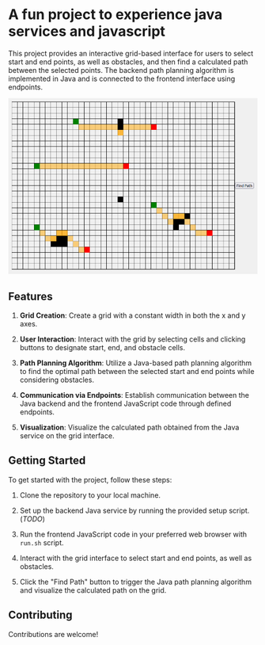 # A fun project to experience java services and javascript

This project provides an interactive grid-based interface for users to select start and end points, as well as obstacles, and then find a calculated path between the selected points. The backend path planning algorithm is implemented in Java and is connected to the frontend interface using endpoints.

![Image](images/example.png)


## Features

1. **Grid Creation**: Create a grid with a constant width in both the x and y axes.

2. **User Interaction**: Interact with the grid by selecting cells and clicking buttons to designate start, end, and obstacle cells.

3. **Path Planning Algorithm**: Utilize a Java-based path planning algorithm to find the optimal path between the selected start and end points while considering obstacles.

4. **Communication via Endpoints**: Establish communication between the Java backend and the frontend JavaScript code through defined endpoints.

5. **Visualization**: Visualize the calculated path obtained from the Java service on the grid interface.

## Getting Started 

To get started with the project, follow these steps:

1. Clone the repository to your local machine.

2. Set up the backend Java service by running the provided setup script. (*TODO*)

3. Run the frontend JavaScript code in your preferred web browser with `run.sh` script.

4. Interact with the grid interface to select start and end points, as well as obstacles.

5. Click the "Find Path" button to trigger the Java path planning algorithm and visualize the calculated path on the grid.

## Contributing

Contributions are welcome!
